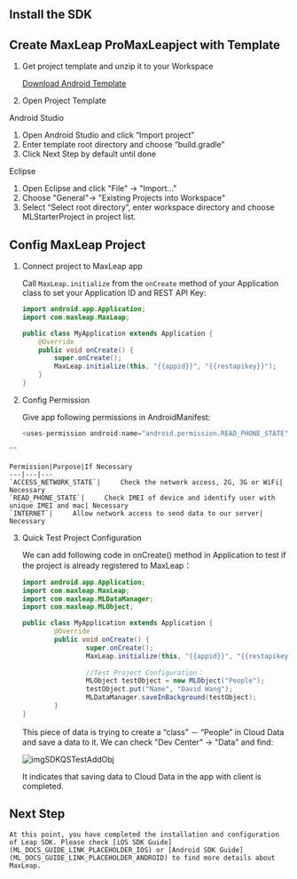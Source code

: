 ##	Install the SDK

##	Create MaxLeap ProMaxLeapject with Template

1.	Get project template and unzip it to your Workspace
		
	<a class="download-sdk" href="https://raw.githubusercontent.com/LeapAppServices/LAS-SDK-Release/master/Android/v0.6/LASStarterProject.zip">Download Android Template</a>
	
2.	Open Project Template

Android Studio 

1.  Open Android Studio and click “Import project”
2. 	Enter template root directory and choose “build.gradle”
3. 	Click Next Step by default until done

Eclipse
	
1.	Open Eclipse and click "File" -> "Import..." 
2. 	Choose "General"-> "Existing Projects into Workspace"
3. 	Select “Select root directory”, enter workspace directory and choose MLStarterProject in project list.
	
##	Config MaxLeap Project

1. Connect project to MaxLeap app
	
	Call `MaxLeap.initialize` from the `onCreate` method of your Application class to set your Application ID and REST API Key:
	
	```java
	import android.app.Application;
	import com.maxleap.MaxLeap;

	public class MyApplication extends Application {
	    @Override
	    public void onCreate() {
	        super.onCreate();
	        MaxLeap.initialize(this, "{{appid}}", "{{restapikey}}");
	    }
	}
	```
	
2. Config Permission
 
 	Give app following permissions in AndroidManifest:

	
	```java
	<uses-permission android:name="android.permission.READ_PHONE_STATE" />
  <uses-permission android:name="android.permission.ACCESS_NETWORK_STATE" />
  <uses-permission android:name="android.permission.INTERNET" />
  ```
	
	Permission|Purpose|If Necessary
	---|---|---
	`ACCESS_NETWORK_STATE`|		Check the network access, 2G, 3G or WiFi| Necessary
	`READ_PHONE_STATE`| 	Check IMEI of device and identify user with unique IMEI and mac| Necessary
	`INTERNET`| 	Allow network access to send data to our server| Necessary
	
3. Quick Test Project Configuration
 
 	We can add following code in onCreate() method in Application to test if the project is already registered to MaxLeap：

	```java
	import android.app.Application;
	import com.maxleap.MaxLeap;
	import com.maxleap.MLDataManager;
	import com.maxleap.MLObject;
	
	public class MyApplication extends Application {
			@Override
			public void onCreate() {
					super.onCreate();
					MaxLeap.initialize(this, "{{appid}}", "{{restapikey}}");
					
					//Test Project Configuration：
					MLObject testObject = new MLObject("People");
					testObject.put("Name", "David Wang");
					MLDataManager.saveInBackground(testObject);
			}
	}
	```

	This piece of data is trying to create a “class” － “People” in Cloud Data and save a data to it. We can check "Dev Center" -> "Data" and find:
	
	![imgSDKQSTestAddObj](../../../images/imgSDKQSTestAddObj.png)
	
	It indicates that saving data to Cloud Data in the app with client is completed. 

## Next Step
	At this point, you have completed the installation and configuration of Leap SDK. Please check [iOS SDK Guide](ML_DOCS_GUIDE_LINK_PLACEHOLDER_IOS) or [Android SDK Guide](ML_DOCS_GUIDE_LINK_PLACEHOLDER_ANDROID) to find more details about MaxLeap.